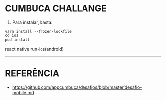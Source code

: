# CUMBUCA CHALLANGE 

1. Para instalar, basta: 
```
yarn install --frozen-lockfile
cd ios 
pod install
```
react native run-ios(android)

***

# REFERÊNCIA

- https://github.com/appcumbuca/desafios/blob/master/desafio-mobile.md

